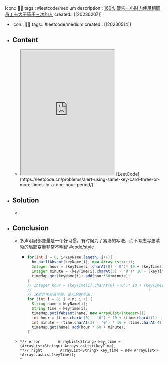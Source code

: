 icon:: 👨‍💻
tags:: #leetcode/medium
description:: [1604. 警告一小时内使用相同员工卡大于等于三次的人](https://leetcode.cn/problems/alert-using-same-key-card-three-or-more-times-in-a-one-hour-period/)
created:: [[20230207]]

- icon:: 👨‍💻
  tags:: #leetcode/medium
  created:: [[20230514]]
- ## Content
  - <iframe src="https://leetcode.cn/problems/alert-using-same-key-card-three-or-more-times-in-a-one-hour-period" style="height: 400px"></iframe>
    [LeetCode](https://leetcode.cn/problems/alert-using-same-key-card-three-or-more-times-in-a-one-hour-period/)
- ## Solution
  -
- ## Conclusion
  - 多声明局部变量是一个好习惯，有时候为了紧凑的写法，而不考虑写更清晰的局部变量非常不明智 #code/style
    - ```java
      for(int i = 0; i<keyName.length; i++){
        hm.putIfAbsent(keyName[i], new ArrayList<>());
        Integer hour = (keyTime[i].charAt(0) -'0')* 10 + (keyTime[i].charAt(1) - '0');
        Integer minute = (keyTime[i].charAt(3) - '0')* 10 + (keyTime[i].charAt(4) - '0');
        timeMap.get(keyName[i]).add(hour*60+minute);
      }
      // Integer hour = (keyTime[i].charAt(0) -'0')* 10 + (keyTime[i].charAt(1) - '0');
      //                                                    ↑
      // 这里非常容易写错，是冗余的写法；
      for (int i = 0; i < n; i++) {
        String name = keyName[i];
        String time = keyTime[i];
        timeMap.putIfAbsent(name, new ArrayList<Integer>());
        int hour = (time.charAt(0) - '0') * 10 + (time.charAt(1) - '0');
        int minute = (time.charAt(3) - '0') * 10 + (time.charAt(4) - '0');
        timeMap.get(name).add(hour * 60 + minute);
      }
      ```
  - ```
    *// error        ArrayList<String> key_time = (ArrayList<String>) Arrays.asList(keyTime);
    **// right        ArrayList<String> key_time = new ArrayList<>(Arrays.asList(keyTime));
    *
    ```